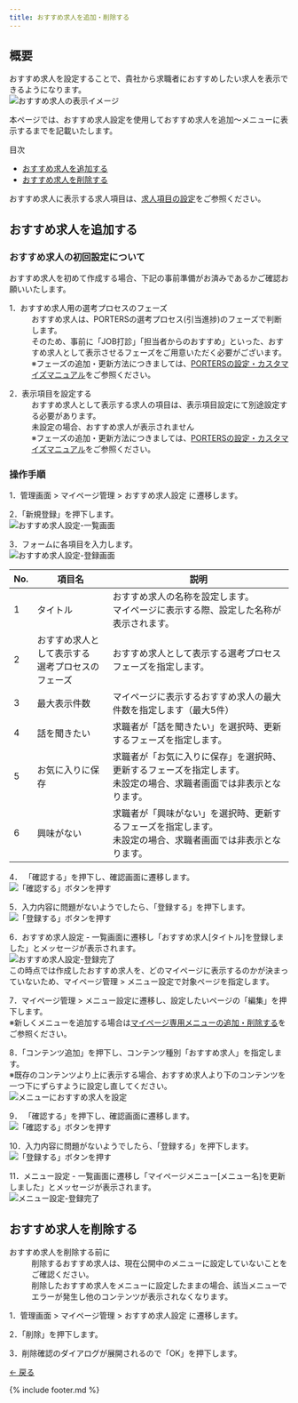 ```yaml
---
title: おすすめ求人を追加・削除する
---
```

## 概要
おすすめ求人を設定することで、貴社から求職者におすすめしたい求人を表示できるようになります。<br>
![おすすめ求人の表示イメージ](https://e2info.github.io/hrdeli-docs/manual/img/mypage_recommend-jobs_img.png) 

本ページでは、おすすめ求人設定を使用しておすすめ求人を追加～メニューに表示するまでを記載いたします。

<div class="index">
    <p>目次</p>
    <ul>
        <li>
            <a href="#create">
                おすすめ求人を追加する
            </a>
        </li>
        <li>
            <a href="#delete">
                おすすめ求人を削除する
            </a>
        </li>
    </ul>
</div>

おすすめ求人に表示する求人項目は、<a href="https://e2info.github.io/hrdeli-docs/manual/job_item">求人項目の設定</a>をご参照ください。


<h2 id="create"> おすすめ求人を追加する</h2>

### おすすめ求人の初回設定について
おすすめ求人を初めて作成する場合、下記の事前準備がお済みであるかご確認お願いいたします。

<div class="tips">
    <dl>
        <dt>1．おすすめ求人用の選考プロセスのフェーズ</dt>
        <dd>
            おすすめ求人は、PORTERSの選考プロセス(引当進捗)のフェーズで判断します。<br>
            そのため、事前に「JOB打診」「担当者からのおすすめ」といった、おすすめ求人として表示させるフェーズをご用意いただく必要がございます。<br>
            ※フェーズの追加・更新方法につきましては、<a href="https://hrbc-support.porters.jp/hc/ja/categories/202717078-%E8%A8%AD%E5%AE%9A-%E3%82%AB%E3%82%B9%E3%82%BF%E3%83%9E%E3%82%A4%E3%82%BA%E3%83%9E%E3%83%8B%E3%83%A5%E3%82%A2%E3%83%AB">PORTERSの設定・カスタマイズマニュアル</a>をご参照ください。
        </dd>
    </dl>
    <dl>
        <dt>2．表示項目を設定する</dt>
        <dd>
            おすすめ求人として表示する求人の項目は、表示項目設定にて別途設定する必要があります。<br>
            未設定の場合、おすすめ求人が表示されません<br>
            ※フェーズの追加・更新方法につきましては、<a href="https://hrbc-support.porters.jp/hc/ja/categories/202717078-%E8%A8%AD%E5%AE%9A-%E3%82%AB%E3%82%B9%E3%82%BF%E3%83%9E%E3%82%A4%E3%82%BA%E3%83%9E%E3%83%8B%E3%83%A5%E3%82%A2%E3%83%AB">PORTERSの設定・カスタマイズマニュアル</a>をご参照ください。
        </dd>
    </dl>

</div>

### 操作手順

1．管理画面 > マイページ管理 > おすすめ求人設定 に遷移します。

2．「新規登録」を押下します。<br>
![おすすめ求人設定-一覧画面](https://e2info.github.io/hrdeli-docs/manual/img/mypage_recommend-job_list.png)

3．フォームに各項目を入力します。<br>
![おすすめ求人設定-登録画面](https://e2info.github.io/hrdeli-docs/manual/img/mypage_recommend-job_create.png)

No. | 項目名 | 説明 | 
------------- | ------------- | ------------- |  
1 | タイトル | おすすめ求人の名称を設定します。<br>マイページに表示する際、設定した名称が表示されます。
2 | おすすめ求人として表示する<br>選考プロセスのフェーズ | おすすめ求人として表示する選考プロセスフェーズを指定します。
3 | 最大表示件数 | マイページに表示するおすすめ求人の最大件数を指定します（最大5件）
4 | 話を聞きたい | 求職者が「話を聞きたい」を選択時、更新するフェーズを指定します。
5 | お気に入りに保存 | 求職者が「お気に入りに保存」を選択時、更新するフェーズを指定します。<br>未設定の場合、求職者画面では非表示となります。
6 | 興味がない | 求職者が「興味がない」を選択時、更新するフェーズを指定します。<br>未設定の場合、求職者画面では非表示となります。

4． 「確認する」を押下し、確認画面に遷移します。<br>
![「確認する」ボタンを押す](https://e2info.github.io/hrdeli-docs/manual/img/common_push-check_with_back-button.png)

5．入力内容に問題がないようでしたら、「登録する」を押下します。<br>
![「登録する」ボタンを押す](https://e2info.github.io/hrdeli-docs/manual/img/common_push-registration-button_with_back-button.png)

6．おすすめ求人設定 - 一覧画面に遷移し「おすすめ求人[タイトル]を登録しました」とメッセージが表示されます。<br>
![おすすめ求人設定-登録完了](https://e2info.github.io/hrdeli-docs/manual/img/mypage_recommend-job_complete.png)
<br>
この時点では作成したおすすめ求人を、どのマイページに表示するのかが決まっていないため、マイページ管理 > メニュー設定で対象ページを指定します。

7．マイページ管理 > メニュー設定に遷移し、設定したいページの「編集」を押下します。<br>
※新しくメニューを追加する場合は[マイページ専用メニューの追加・削除する](https://e2info.github.io/hrdeli-docs/manual/mypage_menu)をご参照ください。

8．「コンテンツ追加」を押下し、コンテンツ種別「おすすめ求人」を指定します。<br>
※既存のコンテンツより上に表示する場合、おすすめ求人より下のコンテンツを一つ下にずらすように設定し直してください。<br>
![メニューにおすすめ求人を設定](https://e2info.github.io/hrdeli-docs/manual/img/mypage_recommend-job_setting.png)


9． 「確認する」を押下し、確認画面に遷移します。<br>
![「確認する」ボタンを押す](https://e2info.github.io/hrdeli-docs/manual/img/common_push-check_with_back-button.png)

10．入力内容に問題がないようでしたら、「登録する」を押下します。<br>
![「登録する」ボタンを押す](https://e2info.github.io/hrdeli-docs/manual/img/common_push-registration-button_with_back-button.png)

11．メニュー設定 - 一覧画面に遷移し「マイページメニュー[メニュー名]を更新しました」とメッセージが表示されます。<br>
![メニュー設定-登録完了](https://e2info.github.io/hrdeli-docs/manual/img/mypage_menu_complete.png)

<h2 id="delete">おすすめ求人を削除する</h2>

<div class="tips">
    <dl>
        <dt>おすすめ求人を削除する前に</dt>
        <dd>
            削除するおすすめ求人は、現在公開中のメニューに設定していないことをご確認ください。<br>
            削除したおすすめ求人をメニューに設定したままの場合、該当メニューでエラーが発生し他のコンテンツが表示されなくなります。
        </dd>
    </dl>
</div>

1．管理画面 > マイページ管理 > おすすめ求人設定 に遷移します。

2．「削除」を押下します。

3．削除確認のダイアログが展開されるので「OK」を押下します。<br>



[← 戻る](https://e2info.github.io/hrdeli-docs/)

{% include footer.md %}